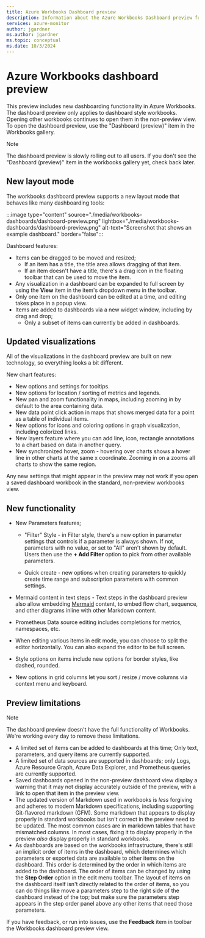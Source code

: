 ```yaml
---
title: Azure Workbooks Dashboard preview
description: Information about the Azure Workbooks Dashboard preview functionality
services: azure-monitor
author: jgardner
ms.author: jgardner
ms.topic: conceptual
ms.date: 10/3/2024
---
```


# Azure Workbooks dashboard preview

This preview includes new dashboarding functionality in Azure Workbooks. The dashboard preview only applies to dashboard style workbooks. Opening other workbooks continues to open them in the non-preview view. To open the dashboard preview, use the "Dashboard (preview)" item in the Workbooks gallery.

> [!NOTE]
> The dashboard preview is slowly rolling out to all users. If you don't see the "Dashboard (preview)" item in the workbooks gallery yet, check back later.

## New layout mode
The workbooks dashboard preview supports a new layout mode that behaves like many dashboarding tools:

:::image type="content" source="./media/workbooks-dashboards/dashboard-preview.png" lightbox="./media/workbooks-dashboards/dashboard-preview.png" alt-text="Screenshot that shows an example dashboard." border="false":::

Dashboard features:
* Items can be dragged to be moved and resized;
  * If an item has a title, the title area allows dragging of that item.
  * If an item doesn't have a title, there's a drag icon in the floating toolbar that can be used to move the item.
* Any visualization in a dashboard can be expanded to full screen by using the **View** item in the item's dropdown menu in the toolbar.
* Only one item on the dashboard can be edited at a time, and editing takes place in a popup view.
* Items are added to dashboards via a new widget window, including by drag and drop;
  * Only a subset of items can currently be added in dashboards.

## Updated visualizations

All of the visualizations in the dashboard preview are built on new technology, so everything looks a bit different. 

New chart features:
* New options and settings for tooltips.
* New options for location / sorting of metrics and legends.
* New pan and zoom functionality in maps, including zooming in by default to the area containing data.
* New data point click action in maps that shows merged data for a point as a table of individual items.
* New options for icons and coloring options in graph visualization, including colorized links.
* New layers feature where you can add line, icon, rectangle annotations to a chart based on data in another query.
* New synchronized hover, zoom - hovering over charts shows a hover line in other charts at the same x coordinate. Zooming in on a zooms all charts to show the same region.

Any new settings that might appear in the preview may not work if you open a saved dashboard workbook in the standard, non-preview workbooks view.

## New functionality

* New Parameters features;
    * "Filter" Style - in Filter style, there's a new option in parameter settings that controls if a parameter is always shown. If not, parameters with no value, or set to "All" aren't shown by default. Users then use the **+ Add Filter** option to pick from other available parameters.

    * Quick create - new options when creating parameters to quickly create time range and subscription parameters with common settings.

* Mermaid content in text steps - Text steps in the dashboard preview also allow embedding [Mermaid](https://mermaid.js.org/intro/) content, to embed flow chart, sequence, and other diagrams inline with other Markdown content.

* Prometheus Data source editing includes completions for metrics, namespaces, etc.

* When editing various items in edit mode, you can choose to split the editor horizontally. You can also expand the editor to be full screen.

* Style options on items include new options for border styles, like dashed, rounded.

* New options in grid columns let you sort / resize / move columns via context menu and keyboard.

## Preview limitations

> [!NOTE]
> The dashboard preview doesn't have the full functionality of Workbooks. We're working every day to remove these limitations.

* A limited set of items can be added to dashboards at this time; Only text, parameters, and query items are currently supported.
* A limited set of data sources are supported in dashboards; only Logs, Azure Resource Graph, Azure Data Explorer, and Prometheus queries are currently supported.
* Saved dashboards opened in the non-preview dashboard view display a warning that it may not display accurately outside of the preview, with a link to open that item in the preview view.
* The updated version of Markdown used in workbooks is *less* forgiving and adheres to modern Markdown specifications, including supporting Git-flavored markdown (GFM). Some markdown that appears to display properly in standard workbooks but isn't correct in the preview need to be updated. The most common cases are in markdown tables that have mismatched columns. In most cases, fixing it to display properly in the preview *also* display properly in standard workbooks.
* As dashboards are based on the workbooks infrastructure, there's still an implicit order of items in the dashboard, which determines which parameters or exported data are available to other items on the dashboard. This order is determined by the order in which items are added to the dashboard. The  order of items can be changed by using the **Step Order** option in the edit menu toolbar. The layout of items on the dashboard itself isn't directly related to the order of items, so you can do things like move a parameters step to the right side of the dashboard instead of the top; but make sure the parameters step appears in the step order panel above any other items that need those parameters.

If you have feedback, or run into issues, use the **Feedback** item in toolbar the Workbooks dashboard preview view.
